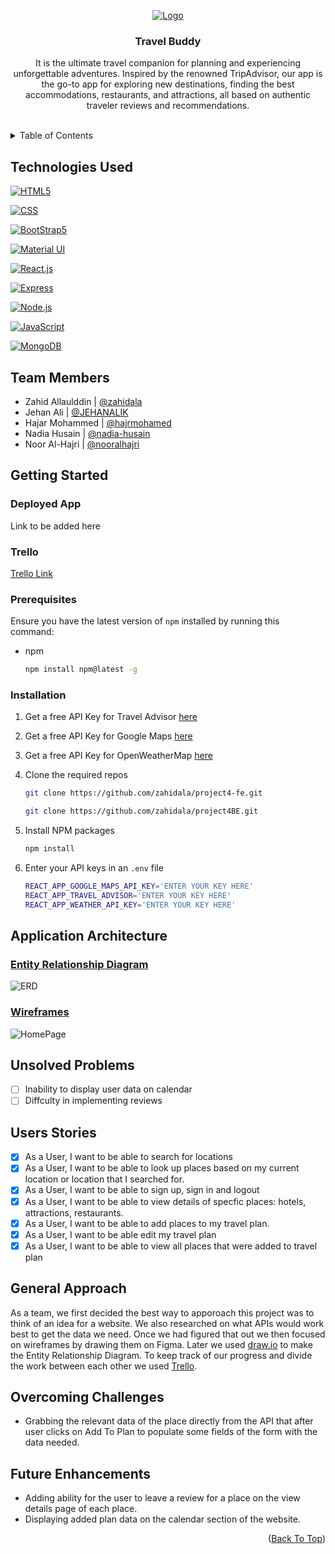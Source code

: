 <a name="readme-top"></a>

<div align="center">
  <a href="#">
    <img src="https://i.ibb.co/yRkszL6/travel-buddy.png" alt="Logo">
  </a>

  <h3 align="center">Travel Buddy</h3>

  <p align="center">
  It is the ultimate travel companion for planning and experiencing unforgettable adventures. Inspired by the renowned TripAdvisor, our app is the go-to app for exploring new destinations, finding the best accommodations, restaurants, and attractions, all based on authentic traveler reviews and recommendations.
  </p>
</div>
<br>

<!-- TABLE OF CONTENTS -->
<details>
  <summary>Table of Contents</summary>
  <ol>
    <li><a href="#technologies-used">Technologies Used</a></li>
    <li><a href="#team-members">Team Members</a></li>
    <li><a href="#getting-started">Getting Started</a></li>
    <ul>
        <li><a href="#deployed-app">Deployed App</a></li>
        <li><a href="#trello">Trello</a></li>
        <li><a href="#prerequisites">Prerequisites</a></li>
        <li><a href="#installation">Installation</a></li>
    </ul>
    <li><a href="#application-architecture">Application Architecture</a></li>
    <ul>
        <li><a href="#entity-relationship-diagram">Entity Relationship Diagram</a></li>
        <li><a href="#wireframes">Wireframes</a></li>
    </ul>
    <li><a href="#unsolved-problems">Unsolved Problems</a></li>
    <li><a href="#users-stories">Users Stories</a></li>
    <li><a href="#general-approach">General Approach</a></li>
    <li><a href="#overcoming-challenges">Overcoming Challenges</a></li>
    <li><a href="#future-enhancements">Future Enhancements</a></li>
  </ol>
</details>

## Technologies Used

[![HTML5](https://img.shields.io/badge/HTML-239120?style=for-the-badge&logo=html5&logoColor=white)](https://en.wikipedia.org/wiki/HTML)

[![CSS](https://img.shields.io/badge/CSS-239120?&style=for-the-badge&logo=css3&logoColor=white)](https://en.wikipedia.org/wiki/CSS)

[![BootStrap5](https://img.shields.io/badge/Bootstrap-563D7C?style=for-the-badge&logo=bootstrap&logoColor=white)](https://www.getbootstrap.com)

[![Material UI](https://img.shields.io/badge/Material--UI-0081CB?style=for-the-badge&logo=material-ui&logoColor=white)](https://mui.com/core/)

[![React.js](https://img.shields.io/badge/React-20232A?style=for-the-badge&logo=react&logoColor=61DAFB)](https://react.dev/)

[![Express](https://img.shields.io/badge/Express.js-404D59?style=for-the-badge)](https://expressjs.com/)

[![Node.js](https://img.shields.io/badge/Node.js-43853D?style=for-the-badge&logo=node.js&logoColor=white)](https://nodejs.org/en)

[![JavaScript](https://img.shields.io/badge/JavaScript-F7DF1E?style=for-the-badge&logo=javascript&logoColor=black)](https://developer.mozilla.org/en-US/docs/Web/JavaScript)

[![MongoDB](https://img.shields.io/badge/MongoDB-4EA94B?style=for-the-badge&logo=mongodb&logoColor=white)](https://www.mongodb.com/)


## Team Members

- Zahid Allaulddin | [@zahidala](https://github.com/zahidala)
- Jehan Ali | [@JEHANALIK](https://github.com/JEHANALIK)
- Hajar Mohammed | [@hajrmohamed](https://github.com/hajrmohamed)
- Nadia Husain | [@nadia-husain](https://github.com/nadia-husain)
- Noor Al-Hajri | [@nooralhajri](https://github.com/nooralhajri)

## Getting Started

### Deployed App

Link to be added here

### Trello

[Trello Link](https://trello.com/invite/b/9IzqZ8mT/ATTI8f1126078046018e82cc3b85f40fa229211AA0D3/project4)

### Prerequisites

Ensure you have the latest version of `npm` installed by running this command:

* npm
  ```sh
  npm install npm@latest -g
  ```

### Installation

1. Get a free API Key for Travel Advisor [here](https://rapidapi.com/apidojo/api/travel-advisor)
2. Get a free API Key for Google Maps [here](https://developers.google.com/maps/documentation/javascript/get-api-key)
3. Get a free API Key for OpenWeatherMap [here](https://openweathermap.org/appid)
4. Clone the required repos

   ```sh
   git clone https://github.com/zahidala/project4-fe.git
   ```
    ```sh
   git clone https://github.com/zahidala/project4BE.git
   ```
5. Install NPM packages
    ```sh
    npm install
    ```
6. Enter your API keys in an `.env` file
   ```sh
   REACT_APP_GOOGLE_MAPS_API_KEY='ENTER YOUR KEY HERE'
   REACT_APP_TRAVEL_ADVISOR='ENTER YOUR KEY HERE'
   REACT_APP_WEATHER_API_KEY='ENTER YOUR KEY HERE'
   ```

## Application Architecture

### <ins>Entity Relationship Diagram</ins>

![ERD](https://i.ibb.co/0hsDfW8/project4-2-drawio.png)

### <ins>Wireframes</ins>

![HomePage](https://i.ibb.co/cwK23C7/React-App.png)

## Unsolved Problems

- [ ] Inability to display user data on calendar
- [ ] Diffculty in implementing reviews

## Users Stories

- [x] As a User, I want to be able to search for locations
- [x] As a User, I want to be able to look up places based on my current location or location that I searched for.
- [x] As a User, I want to be able to sign up, sign in and logout
- [x] As a User, I want to be able to view details of specfic places: hotels, attractions, restaurants.
- [x] As a User, I want to be able to add places to my travel plan.
- [x] As a User, I want to be able edit my travel plan
- [x] As a User, I want to be able to view all places that were added to travel plan

## General Approach

As a team, we first decided the best way to apporoach this project was to think of an idea for a website. We also researched on what APIs would work best to get the data we need. Once we had figured that out we then focused on wireframes by drawing them on Figma. Later we used [draw.io](draw.io) to make the Entity Relationship Diagram. To keep track of our progress and divide the work between each other we used [Trello](https://trello.com/).

## Overcoming Challenges

- Grabbing the relevant data of the place directly from the API that after user clicks on Add To Plan to populate some fields of the form with the data needed.

## Future Enhancements

- Adding ability for the user to leave a review for a place on the view details page of each place.
- Displaying added plan data on the calendar section of the website.

<p align="right">(<a href="#readme-top">Back To Top</a>)</p>